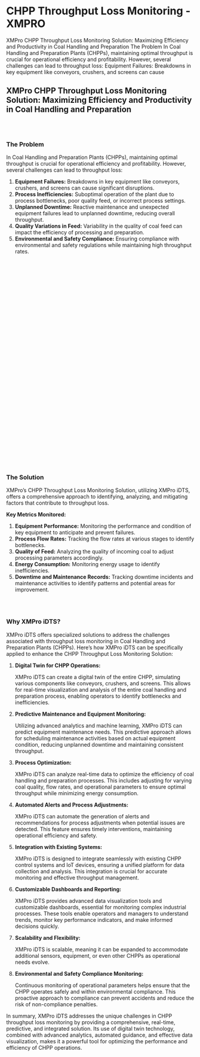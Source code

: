 # CHPP Throughput Loss Monitoring - XMPRO


<div class="portfolio-top">

<div class="row page-wrapper">

<div class="large-12 col mb-0 pb-0">

<div class="portfolio-summary entry-summary">

<div class="row">

<div class="col col-fit pb-0">
XMPro CHPP Throughput Loss Monitoring Solution: Maximizing Efficiency and Productivity in Coal Handling and Preparation The Problem In Coal Handling and Preparation Plants (CHPPs), maintaining optimal throughput is crucial for operational efficiency and profitability. However, several challenges can lead to throughput loss: Equipment Failures: Breakdowns in key equipment like conveyors, crushers, and screens can cause
</div>
</div>
</div>
</div>
</div>

<div id="portfolio-content" role="main">

<div class="portfolio-inner">

<div class="row" id="row-562845218">

<div class="col small-12 large-12" id="col-904633081">

<div class="col-inner">
<h2>XMPro CHPP Throughput Loss Monitoring Solution: Maximizing Efficiency and Productivity in Coal Handling and Preparation</h2>
</div>
</div>
</div>

<div class="gap-element clearfix" id="gap-828780997" style="display:block; height:auto;">
<style>
#gap-828780997 {
  padding-top: 30px;
}
</style>
</div>

<div class="row" id="row-2030464735">

<div class="col medium-6 small-12 large-6" id="col-1550844052">

<div class="col-inner">
<h3>The Problem</h3>
<p>In Coal Handling and Preparation Plants (CHPPs), maintaining optimal throughput is crucial for operational efficiency and profitability. However, several challenges can lead to throughput loss:</p>
<ol>
<li><strong>Equipment Failures:</strong> Breakdowns in key equipment like conveyors, crushers, and screens can cause significant disruptions.</li>
<li><strong>Process Inefficiencies:</strong> Suboptimal operation of the plant due to process bottlenecks, poor quality feed, or incorrect process settings.</li>
<li><strong>Unplanned Downtime:</strong> Reactive maintenance and unexpected equipment failures lead to unplanned downtime, reducing overall throughput.</li>
<li><strong>Quality Variations in Feed:</strong> Variability in the quality of coal feed can impact the efficiency of processing and preparation.</li>
<li><strong>Environmental and Safety Compliance:</strong> Ensuring compliance with environmental and safety regulations while maintaining high throughput rates.</li>
</ol>
</div>
</div>

<div class="col medium-6 small-12 large-6" id="col-900578464">

<div class="col-inner">

<div class="banner has-hover" id="banner-667133602">

<div class="banner-inner fill">

<div class="banner-bg fill">

<div class="bg fill bg-fill"></div>
</div>

<div class="banner-layers container">

<div class="fill banner-link"></div>

<div class="text-box banner-layer x50 md-x50 lg-x50 y50 md-y50 lg-y50 res-text" id="text-box-1337673580">

<div class="text-box-content text dark">

<div class="text-inner text-center">
</div>
</div>
<style>
#text-box-1337673580 {
  width: 60%;
}
#text-box-1337673580 .text-box-content {
  font-size: 100%;
}
</style>
</div>
</div>
</div>
<style>
#banner-667133602 {
  padding-top: 549px;
}
#banner-667133602 .bg.bg-loaded {
  background-image: url(https://xmpro.com/wp-content/uploads/2020/04/3.jpg);
}
#banner-667133602 .bg {
  background-position: 47% 57%;
}
</style>
</div>
</div>
</div>
</div>

<div class="row" id="row-885711063">

<div class="col small-12 large-12" id="col-1536993442">

<div class="col-inner">
<h3>The Solution</h3>
<p>XMPro’s CHPP Throughput Loss Monitoring Solution, utilizing XMPro iDTS, offers a comprehensive approach to identifying, analyzing, and mitigating factors that contribute to throughput loss.</p>
<p><strong>Key Metrics Monitored:</strong></p>
<ol>
<li><strong>Equipment Performance:</strong> Monitoring the performance and condition of key equipment to anticipate and prevent failures.</li>
<li><strong>Process Flow Rates:</strong> Tracking the flow rates at various stages to identify bottlenecks.</li>
<li><strong>Quality of Feed:</strong> Analyzing the quality of incoming coal to adjust processing parameters accordingly.</li>
<li><strong>Energy Consumption:</strong> Monitoring energy usage to identify inefficiencies.</li>
<li><strong>Downtime and Maintenance Records:</strong> Tracking downtime incidents and maintenance activities to identify patterns and potential areas for improvement.</li>
</ol>

<div class="gap-element clearfix" id="gap-325732992" style="display:block; height:auto;">
<style>
#gap-325732992 {
  padding-top: 30px;
}
</style>
</div>
<h3>Why XMPro iDTS?</h3>
<p>XMPro iDTS offers specialized solutions to address the challenges associated with throughput loss monitoring in Coal Handling and Preparation Plants (CHPPs). Here’s how XMPro iDTS can be specifically applied to enhance the CHPP Throughput Loss Monitoring Solution:</p>
<ol>
<li>
<p><strong>Digital Twin for CHPP Operations:</strong></p>
<p>XMPro iDTS can create a digital twin of the entire CHPP, simulating various components like conveyors, crushers, and screens. This allows for real-time visualization and analysis of the entire coal handling and preparation process, enabling operators to identify bottlenecks and inefficiencies.</p></li>
<li>
<p><strong>Predictive Maintenance and Equipment Monitoring:</strong></p>
<p>Utilizing advanced analytics and machine learning, XMPro iDTS can predict equipment maintenance needs. This predictive approach allows for scheduling maintenance activities based on actual equipment condition, reducing unplanned downtime and maintaining consistent throughput.</p></li>
<li>
<p><strong>Process Optimization:</strong></p>
<p>XMPro iDTS can analyze real-time data to optimize the efficiency of coal handling and preparation processes. This includes adjusting for varying coal quality, flow rates, and operational parameters to ensure optimal throughput while minimizing energy consumption.</p></li>
<li>
<p><strong>Automated Alerts and Process Adjustments:</strong></p>
<p>XMPro iDTS can automate the generation of alerts and recommendations for process adjustments when potential issues are detected. This feature ensures timely interventions, maintaining operational efficiency and safety.</p></li>
<li>
<p><strong>Integration with Existing Systems:</strong></p>
<p>XMPro iDTS is designed to integrate seamlessly with existing CHPP control systems and IoT devices, ensuring a unified platform for data collection and analysis. This integration is crucial for accurate monitoring and effective throughput management.</p></li>
<li>
<p><strong>Customizable Dashboards and Reporting:</strong></p>
<p>XMPro iDTS provides advanced data visualization tools and customizable dashboards, essential for monitoring complex industrial processes. These tools enable operators and managers to understand trends, monitor key performance indicators, and make informed decisions quickly.</p></li>
<li>
<p><strong>Scalability and Flexibility:</strong></p>
<p>XMPro iDTS is scalable, meaning it can be expanded to accommodate additional sensors, equipment, or even other CHPPs as operational needs evolve.</p></li>
<li>
<p><strong>Environmental and Safety Compliance Monitoring:</strong></p>
<p>Continuous monitoring of operational parameters helps ensure that the CHPP operates safely and within environmental compliance. This proactive approach to compliance can prevent accidents and reduce the risk of non-compliance penalties.</p></li>
</ol>
<p>In summary, XMPro iDTS addresses the unique challenges in CHPP throughput loss monitoring by providing a comprehensive, real-time, predictive, and integrated solution. Its use of digital twin technology, combined with advanced analytics, automated guidance, and effective data visualization, makes it a powerful tool for optimizing the performance and efficiency of CHPP operations.</p>
</div>
</div>
</div>
</div>
</div>
</div>